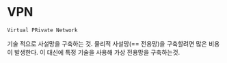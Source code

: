 # VPN
`Virtual PRivate Network`

기술 적으로 사설망을 구축하는 것.
물리적 사설망(== 전용망)을 구축할려면 많은 비용이 발생한다. 이 대신에 특정 기술을 사용해 가상 전용망을 구축하는것.